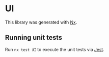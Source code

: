 # UI

This library was generated with [Nx](https://nx.dev).

## Running unit tests

Run `nx test UI` to execute the unit tests via [Jest](https://jestjs.io).
